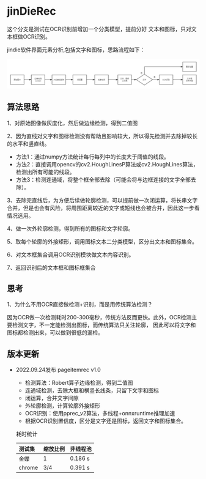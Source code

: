 # jinDieRec
这个分支是测试在OCR识别前增加一个分类模型，提前分好 文本和图标，只对文本框做OCR识别。

jindie软件界面元素分析,包括文字和图标，思路流程如下：

![页面元素检测流程图](./imgs/页面元素分类+检测.png)

## 算法思路

1、对原始图像做灰度化，然后做边缘检测，得到二值图

2、因为直线对文字和图标检测没有帮助且影响较大，所以得先检测并去除掉较长的水平和竖直线。

- 方法1：通过numpy方法统计每行每列中的长度大于阈值的线段。
- 方法2：直接调用opencv的cv2.HoughLinesP算法或cv2.HoughLines算法，检测出所有可能的线段。
- 方法3：检测连通域，将整个框全部去除（可能会将与边框连接的文字全部去除）。

3、去除完直线后，为方便后续做轮廓检测，可以提前做一次闭运算，将长串文字合并，但是也会有风险，将周围距离较近的文字或短线也会被合并，因此这一步看情况选用。

4、做一次外轮廓检测，得到所有的图标和文字轮廓。

5、取每个轮廓的外接矩形，调用图标文本二分类模型，区分出文本和图标集合。

6、对文本框集合调用OCR识别模块做文本内容识别。

7、返回识别后的文本框和图标框集合



## 思考

1、为什么不用OCR直接做检测+识别，而是用传统算法检测？

因为OCR做一次检测耗时200-300毫秒，传统方法反而更快。此外，OCR检测主要检测文字，不一定能检测出图标，而传统算法只关注轮廓， 因此可以将文字和图标都检测出来，可以做到很低的漏检。



## 版本更新

- 2022.09.24发布 pageitemrec v1.0

  - 检测算法：Robert算子边缘检测，得到二值图
  - 连通域检测，去除大框和横竖长线条，只留下文字和图标
  - 闭运算，合并文字间隙
  - 外轮廓检测，计算轮廓外接矩形
  - OCR识别：使用pprec_v2算法，多线程+onnxruntime推理加速
  - 根据OCR识别置信度，区分是文字还是图标，返回文字和图标集合。

  耗时统计

  | 测试集 | 缩放比例 | 非线程池 |
  | ------ | -------- | -------- |
  | 金蝶   | 1        | 0.186 s  |
  | chrome | 3/4      | 0.391 s  |

